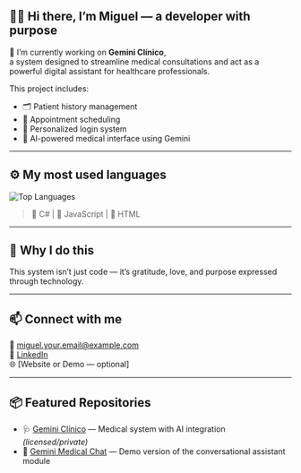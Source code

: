 ## 👨‍💻 Hi there, I’m Miguel — a developer with purpose

🔭 I’m currently working on **Gemini Clínico**,  
a system designed to streamline medical consultations and act as a powerful digital assistant for healthcare professionals.

This project includes:

- 🗂️ Patient history management  
- 📅 Appointment scheduling  
- 🔐 Personalized login system  
- 🧠 AI-powered medical interface using Gemini  

---

## ⚙️ My most used languages

![Top Languages](https://github-readme-stats.vercel.app/api/top-langs/?username=Fulgrimm&layout=compact&langs_count=3&theme=default)

> 🥇 C#  | 🥈 JavaScript  | 🥉 HTML  

---

## 💙 Why I do this

This system isn’t just code — it’s gratitude, love, and purpose expressed through technology.

---

## 📫 Connect with me

📧 miguel.your.email@example.com  
💼 [LinkedIn](https://www.linkedin.com/in/your-profile)  
🌐 [Website or Demo — optional]  

---

## 📦 Featured Repositories

- 🩺 [Gemini Clínico](https://github.com/Fulgrimm/GeminiClinico) — Medical system with AI integration *(licensed/private)*  
- 💬 [Gemini Medical Chat](https://github.com/Fulgrimm/GeminiChatDemo) — Demo version of the conversational assistant module  

